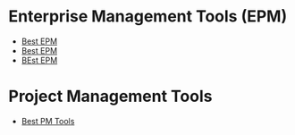# Enterprise Management Tools (EPM)

* [Best EPM](https://blog.capterra.com/6-of-the-best-enterprise-project-management-software/)
* [Best EPM](https://project-management-software.financesonline.com/c/enterprise-project-management)
* [BEst EPM](https://www.cmswire.com/enterprise-collaboration/top-16-enterprise-project-management-software/)

# Project Management Tools

* [Best PM Tools](https://www.capterra.com/project-management-software/)
